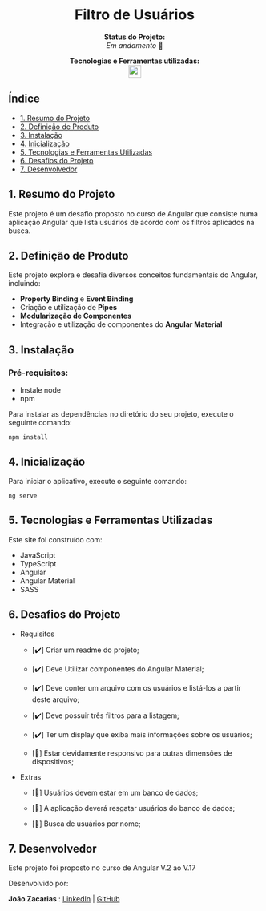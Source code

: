 <h1 align="center">Filtro de Usuários</h1>
<div align="center">

<p align="center"><strong>Status do Projeto:<br></strong> <i>Em andamento</i> 🚧</p>

</div>
<p align="center">
<span><strong>Tecnologias e Ferramentas utilizadas:</strong></span>
<br>
  <a href="https://skillicons.dev">
    <img src="https://skillicons.dev/icons?i=ts,js,angular,sass,github,git" style="height: 25px;"/>
  </a>
</p>

## Índice

- [1. Resumo do Projeto](#1-resumo-do-projeto)
- [2. Definição de Produto](#2-definição-de-produto)
- [3. Instalação](#3-instalação)
- [4. Inicialização](#4-inicialização)
- [5. Tecnologias e Ferramentas Utilizadas](#5-tecnologias-e-ferramentas-utilizadas)
- [6. Desafios do Projeto](#6-desafios-do-projeto)
- [7. Desenvolvedor](#7-desenvolvedor)

## 1. Resumo do Projeto

Este projeto é um desafio proposto no curso de Angular que consiste numa aplicação Angular que lista usuários de acordo com os filtros aplicados na busca. 

## 2. Definição de Produto
Este projeto explora e desafia diversos conceitos fundamentais do Angular, incluindo:

- **Property Binding** e **Event Binding**
- Criação e utilização de **Pipes**
- **Modularização de Componentes**
- Integração e utilização de componentes do **Angular Material**

## 3. Instalação

### Pré-requisitos:

- Instale node
- npm

Para instalar as dependências no diretório do seu projeto, execute o seguinte comando:

```
npm install
```

## 4. Inicialização

Para iniciar o aplicativo, execute o seguinte comando:

```
ng serve
```

## 5. Tecnologias e Ferramentas Utilizadas

Este site foi construído com:

- JavaScript
- TypeScript
- Angular
- Angular Material
- SASS

## 6. Desafios do Projeto

- Requisitos 

  - [✔️] Criar um readme do projeto;
  
  - [✔️] Deve Utilizar componentes do Angular Material;
  
  - [✔️] Deve conter um arquivo com os usuários e listá-los a partir deste arquivo;

  - [✔️] Deve possuir três filtros para a listagem;

  - [✔️] Ter um display que exiba mais informações sobre os usuários;

  - [🚧] Estar devidamente responsivo para outras dimensões de dispositivos;

- Extras

  - [🚧] Usuários devem estar em um banco de dados;

  - [🚧] A aplicação deverá resgatar usuários do banco de dados; 

  - [🚧] Busca de usuários por nome;
  
## 7. Desenvolvedor

Este projeto foi proposto no curso de Angular V.2 ao V.17

Desenvolvido por:

**João Zacarias** : [LinkedIn](https://br.linkedin.com/in/joão-zacarias-neto-593441237) | [GitHub](https://github.com/joao-zac)